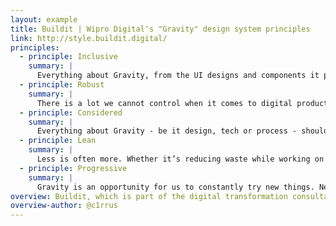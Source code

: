 ```yaml
---
layout: example
title: Buildit | Wipro Digital's "Gravity" design system principles
link: http://style.buildit.digital/
principles:
  - principle: Inclusive
    summary: |
      Everything about Gravity, from the UI designs and components it provides to the way in which it is run and maintained should strive to be inclusive. That means removing barriers to entry for using or contributing to Gravity itself. That also means enabling products to be accessible to the broadest possible audience.
  - principle: Robust
    summary: |
      There is a lot we cannot control when it comes to digital products. Much of it we should not seek to control or restrict either. We can’t decide what device, operating system, browser or settings people use when interacting with our products. Neither can we predict what the future might hold. And yet, the products we build need to embrace that uncertainty and handle all the diverse use-cases gracefully and reliably. Robustness is therefore an important principle for us to consider in everything we do for Gravity.
  - principle: Considered
    summary: |
      Everything about Gravity - be it design, tech or process - should exist for a reason. We should always be able to explain why something is the way it is. Wherever possible we should use data and research to drive our decisions. Failing that we should tap the experience and know-how of relevant experts. Finally, if something does boil down to a subjective decision, then we should note that and be prepared to revise it later if new information allows us to make a more informed decision.
  - principle: Lean
    summary: |
      Less is often more. Whether it’s reducing waste while working on projects, writing terse code, designing focussed UIs or just avoiding fluffy language when communicating, leanness is something we value at Buildit. Gravity should therefore embody and support that as much as possible.
  - principle: Progressive
    summary: |
      Gravity is an opportunity for us to constantly try new things. New design directions. New technologies. New approaches towards designing and building user interfaces. We should take full advantage of this and strive to be a leader rather than a follower on all fronts.
overview: Buildit, which is part of the digital transformation consultancy Wipro Digital, maintains its own design system called "Gravity". The story of how their design system started and how they arrived at this set of principles is chronicled in this article: https://medium.com/buildit/introducing-buildits-gravity-design-system-44c3fe7a1d26
overview-author: @c1rrus
---
```

